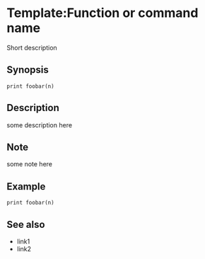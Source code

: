 # Template:Function or command name

Short description


## Synopsis

```basic
print foobar(n)
```


## Description

some description here


## Note

some note here


## Example

```basic
print foobar(n)
```


## See also

 * link1
 * link2

